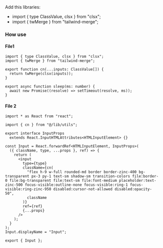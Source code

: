 Add this libraries:

* import { type ClassValue, clsx } from "clsx";
* import { twMerge } from "tailwind-merge";

### How use
#### File1
    import { type ClassValue, clsx } from "clsx";
    import { twMerge } from "tailwind-merge";
    
    export function cn(...inputs: ClassValue[]) {
      return twMerge(clsx(inputs));
    }
    
    export async function sleep(ms: number) {
      await new Promise((resolve) => setTimeout(resolve, ms));
    }


#### File 2

    import * as React from "react";
    
    import { cn } from "@/lib/utils";
    
    export interface InputProps
      extends React.InputHTMLAttributes<HTMLInputElement> {}
    
    const Input = React.forwardRef<HTMLInputElement, InputProps>(
      ({ className, type, ...props }, ref) => {
        return (
          <input
            type={type}
            className={cn(
              "flex h-9 w-full rounded-md border border-zinc-400 bg-transparent px-3 py-1 text-sm shadow-sm transition-colors file:border-0 file:bg-transparent file:text-sm file:font-medium placeholder:text-zinc-500 focus-visible:outline-none focus-visible:ring-1 focus-visible:ring-zinc-950 disabled:cursor-not-allowed disabled:opacity-50",
              className
            )}
            ref={ref}
            {...props}
          />
        );
      }
    );
    Input.displayName = "Input";
    
    export { Input };
